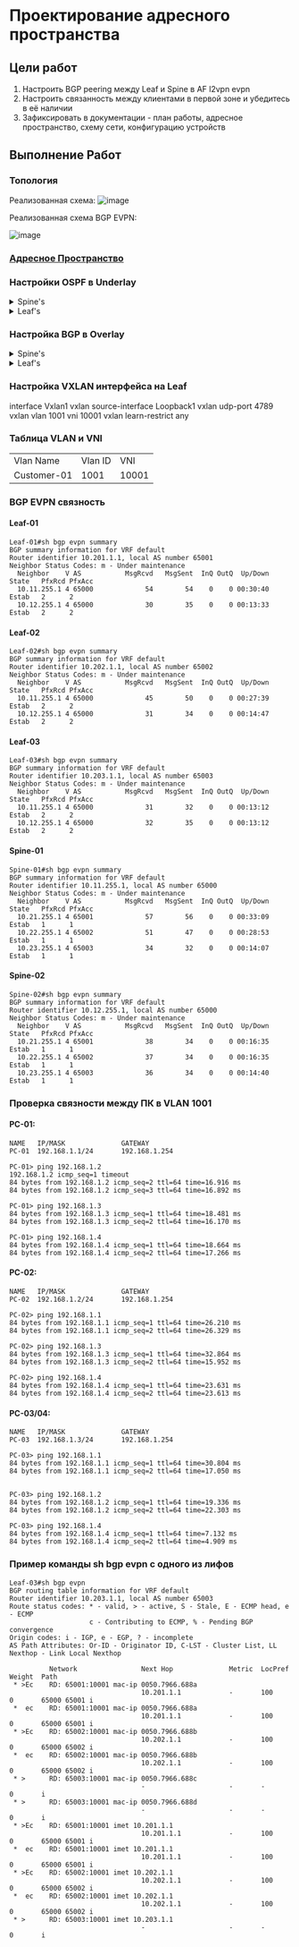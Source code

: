 # Проектирование адресного пространства

## Цели работ

1. Настроить BGP peering между Leaf и Spine в AF l2vpn evpn
2. Настроить связанность между клиентами в первой зоне и убедитесь в её наличии
3. Зафиксировать в документации - план работы, адресное пространство, схему сети, конфигурацию устройств

## Выполнение Работ

### Топология

Реализованная схема:
![image](./MyScheme_OSPF.png)



Реализованная схема BGP EVPN:

![image](./MyScheme_BGP_EVPN.png)



### [Адресное Пространство](/Lab01/README.md#%D0%B0%D0%B4%D1%80%D0%B5%D1%81%D0%BD%D0%BE%D0%B5-%D0%BF%D1%80%D0%BE%D1%81%D1%82%D1%80%D0%B0%D0%BD%D1%81%D1%82%D0%B2%D0%BE)

### Настройки OSPF в Underlay

<details>
<summary>Spine's</summary>
<br>
router ospf 1 <br>
   router-id 10.1X.255.1 <br>
   passive-interface default <br>
   no passive-interface Ethernet1 <br>
   no passive-interface Ethernet2 <br>
   no passive-interface Ethernet3 <br>
   redistribute connected route-map RM_OSPF_OUT <br>
   max-lsa 12000 <br>
<br>
interface Ethernet1 <br>
   description --- Leaf-01 --- <br>
   ip ospf neighbor bfd <br>
   ip ospf network point-to-point <br>
   ip ospf area 0.0.0.10 <br>
<br>
interface Ethernet2 <br>
   description --- Leaf-02 --- <br>
   ip ospf neighbor bfd <br>
   ip ospf network point-to-point <br>
   ip ospf area 0.0.0.10 <br>
<br>
interface Ethernet3 <br>
   description --- Leaf-03 --- <br>
   ip ospf neighbor bfd <br>
   ip ospf network point-to-point <br>
   ip ospf area 0.0.0.10 <br>
<br>
route-map RM_OSPF_OUT permit 1 <br>
   match ip address prefix-list PL_OSPF_OUT <br>
<br>
ip prefix-list PL_OSPF_OUT seq 10 permit 10.1X.255.1/32<br>
Где X номер Spine коммутатора в схеме <br>
</details>
<details>
<summary>Leaf's</summary>
<br>
router bgp 65099 <br>
   maximum-paths 4 ecmp 64 <br>
   neighbor SPINE_GROUP peer group <br>
   neighbor SPINE_GROUP remote-as 65099 <br>
   neighbor SPINE_GROUP bfd <br>
   neighbor SPINE_GROUP route-map RM_BGP_IN in <br>
   neighbor SPINE_GROUP route-map RM_BGP_OUT out <br>
   neighbor 10.1X.1.1 peer group SPINE_GROUP <br>
   neighbor 10.1X.1.1 peer group SPINE_GROUP <br>
   network 10.2Y.255.1/32 <br>
<br>
Где X номер Spine коммутатора в схеме <br>
Где Y номер Leaf коммутатора в схеме <br>
</details>

### Настройка BGP в Overlay

<details>
    <summary>Spine's</summary>
    <br>
    router bgp 65000<br>
     maximum-paths 2 ecmp 64<br>
   neighbor EVPN peer group<br>
   neighbor EVPN update-source Loopback0<br>
   neighbor EVPN ebgp-multihop 3<br>
   neighbor EVPN send-community extended<br>
   neighbor EVPN maximum-routes 12000 warning-only<br>
   neighbor 10.21.255.1 peer group EVPN<br>
   neighbor 10.21.255.1 remote-as 65001<br>
   neighbor 10.22.255.1 peer group EVPN<br>
   neighbor 10.22.255.1 remote-as 65002<br>
   neighbor 10.23.255.1 peer group EVPN<br>
   neighbor 10.23.255.1 remote-as 65003<br>
   !<br>
   address-family evpn<br>
      neighbor EVPN activate<br>
</details>

<details>
    <summary>Leaf's</summary>
    router bgp 6500Y<br>
    maximum-paths 2 ecmp 64<br>
   neighbor EVPN peer group<br>
   neighbor EVPN remote-as 65000<br>
   neighbor EVPN update-source Loopback0<br>
   neighbor EVPN ebgp-multihop 3<br>
   neighbor EVPN send-community extended<br>
   neighbor EVPN maximum-routes 12000 warning-only<br>
   neighbor 10.11.255.1 peer group EVPN<br>
   neighbor 10.12.255.1 peer group EVPN<br>
   !<br>
   vlan 1001<br>
      rd 6500Y:10001<br>
      route-target both 1001:10001<br>
      redistribute learned<br>
   !<br>
   address-family evpn<br>
      neighbor EVPN activate<br>
   !<br>
   address-family ipv4<br>
      network 10.20Y.1.1/32<br><br>
    Где Y номер Leaf в схеме<br>
</details>


### Настройка VXLAN интерфейса на Leaf

interface Vxlan1
   vxlan source-interface Loopback1
   vxlan udp-port 4789
   vxlan vlan 1001 vni 10001
   vxlan learn-restrict any

### Таблица VLAN и VNI

<table><tr><td>Vlan Name</td><td>Vlan ID</td><td>VNI</td><tr><td>Customer-01</td><td>1001</td><td>10001</td></table>

### BGP EVPN связность

#### Leaf-01

~~~
Leaf-01#sh bgp evpn summary
BGP summary information for VRF default
Router identifier 10.201.1.1, local AS number 65001
Neighbor Status Codes: m - Under maintenance
  Neighbor    V AS           MsgRcvd   MsgSent  InQ OutQ  Up/Down State   PfxRcd PfxAcc
  10.11.255.1 4 65000             54        54    0    0 00:30:40 Estab   2      2
  10.12.255.1 4 65000             30        35    0    0 00:13:33 Estab   2      2
~~~

#### Leaf-02

~~~
Leaf-02#sh bgp evpn summary
BGP summary information for VRF default
Router identifier 10.202.1.1, local AS number 65002
Neighbor Status Codes: m - Under maintenance
  Neighbor    V AS           MsgRcvd   MsgSent  InQ OutQ  Up/Down State   PfxRcd PfxAcc
  10.11.255.1 4 65000             45        50    0    0 00:27:39 Estab   2      2
  10.12.255.1 4 65000             31        34    0    0 00:14:47 Estab   2      2
~~~

#### Leaf-03

~~~
Leaf-03#sh bgp evpn summary
BGP summary information for VRF default
Router identifier 10.203.1.1, local AS number 65003
Neighbor Status Codes: m - Under maintenance
  Neighbor    V AS           MsgRcvd   MsgSent  InQ OutQ  Up/Down State   PfxRcd PfxAcc
  10.11.255.1 4 65000             31        32    0    0 00:13:12 Estab   2      2
  10.12.255.1 4 65000             32        35    0    0 00:13:12 Estab   2      2
~~~

#### Spine-01

~~~
Spine-01#sh bgp evpn summary
BGP summary information for VRF default
Router identifier 10.11.255.1, local AS number 65000
Neighbor Status Codes: m - Under maintenance
  Neighbor    V AS           MsgRcvd   MsgSent  InQ OutQ  Up/Down State   PfxRcd PfxAcc
  10.21.255.1 4 65001             57        56    0    0 00:33:09 Estab   1      1
  10.22.255.1 4 65002             51        47    0    0 00:28:53 Estab   1      1
  10.23.255.1 4 65003             34        32    0    0 00:14:07 Estab   1      1
~~~

#### Spine-02

~~~
Spine-02#sh bgp evpn summary
BGP summary information for VRF default
Router identifier 10.12.255.1, local AS number 65000
Neighbor Status Codes: m - Under maintenance
  Neighbor    V AS           MsgRcvd   MsgSent  InQ OutQ  Up/Down State   PfxRcd PfxAcc
  10.21.255.1 4 65001             38        34    0    0 00:16:35 Estab   1      1
  10.22.255.1 4 65002             37        34    0    0 00:16:35 Estab   1      1
  10.23.255.1 4 65003             36        34    0    0 00:14:40 Estab   1      1
~~~

### Проверка связности между ПК в VLAN 1001

#### PC-01:

~~~
NAME   IP/MASK              GATEWAY
PC-01  192.168.1.1/24       192.168.1.254

PC-01> ping 192.168.1.2
192.168.1.2 icmp_seq=1 timeout
84 bytes from 192.168.1.2 icmp_seq=2 ttl=64 time=16.916 ms
84 bytes from 192.168.1.2 icmp_seq=3 ttl=64 time=16.892 ms

PC-01> ping 192.168.1.3
84 bytes from 192.168.1.3 icmp_seq=1 ttl=64 time=18.481 ms
84 bytes from 192.168.1.3 icmp_seq=2 ttl=64 time=16.170 ms

PC-01> ping 192.168.1.4
84 bytes from 192.168.1.4 icmp_seq=1 ttl=64 time=18.664 ms
84 bytes from 192.168.1.4 icmp_seq=2 ttl=64 time=17.266 ms

~~~

#### PC-02:

~~~
NAME   IP/MASK              GATEWAY
PC-02  192.168.1.2/24       192.168.1.254

PC-02> ping 192.168.1.1
84 bytes from 192.168.1.1 icmp_seq=1 ttl=64 time=26.210 ms
84 bytes from 192.168.1.1 icmp_seq=2 ttl=64 time=26.329 ms

PC-02> ping 192.168.1.3
84 bytes from 192.168.1.3 icmp_seq=1 ttl=64 time=32.864 ms
84 bytes from 192.168.1.3 icmp_seq=2 ttl=64 time=15.952 ms

PC-02> ping 192.168.1.4
84 bytes from 192.168.1.4 icmp_seq=1 ttl=64 time=23.631 ms
84 bytes from 192.168.1.4 icmp_seq=2 ttl=64 time=23.613 ms
~~~



#### PC-03/04:

~~~
NAME   IP/MASK              GATEWAY
PC-03  192.168.1.3/24       192.168.1.254

PC-03> ping 192.168.1.1
84 bytes from 192.168.1.1 icmp_seq=1 ttl=64 time=30.804 ms
84 bytes from 192.168.1.1 icmp_seq=2 ttl=64 time=17.050 ms


PC-03> ping 192.168.1.2
84 bytes from 192.168.1.2 icmp_seq=1 ttl=64 time=19.336 ms
84 bytes from 192.168.1.2 icmp_seq=2 ttl=64 time=22.303 ms

PC-03> ping 192.168.1.4
84 bytes from 192.168.1.4 icmp_seq=1 ttl=64 time=7.132 ms
84 bytes from 192.168.1.4 icmp_seq=2 ttl=64 time=4.909 ms
~~~



### Пример команды sh bgp evpn с одного из лифов

~~~
Leaf-03#sh bgp evpn
BGP routing table information for VRF default
Router identifier 10.203.1.1, local AS number 65003
Route status codes: * - valid, > - active, S - Stale, E - ECMP head, e - ECMP
                    c - Contributing to ECMP, % - Pending BGP convergence
Origin codes: i - IGP, e - EGP, ? - incomplete
AS Path Attributes: Or-ID - Originator ID, C-LST - Cluster List, LL Nexthop - Link Local Nexthop

          Network                Next Hop              Metric  LocPref Weight  Path
 * >Ec    RD: 65001:10001 mac-ip 0050.7966.688a
                                 10.201.1.1            -       100     0       65000 65001 i
 *  ec    RD: 65001:10001 mac-ip 0050.7966.688a
                                 10.201.1.1            -       100     0       65000 65001 i
 * >Ec    RD: 65002:10001 mac-ip 0050.7966.688b
                                 10.202.1.1            -       100     0       65000 65002 i
 *  ec    RD: 65002:10001 mac-ip 0050.7966.688b
                                 10.202.1.1            -       100     0       65000 65002 i
 * >      RD: 65003:10001 mac-ip 0050.7966.688c
                                 -                     -       -       0       i
 * >      RD: 65003:10001 mac-ip 0050.7966.688d
                                 -                     -       -       0       i
 * >Ec    RD: 65001:10001 imet 10.201.1.1
                                 10.201.1.1            -       100     0       65000 65001 i
 *  ec    RD: 65001:10001 imet 10.201.1.1
                                 10.201.1.1            -       100     0       65000 65001 i
 * >Ec    RD: 65002:10001 imet 10.202.1.1
                                 10.202.1.1            -       100     0       65000 65002 i
 *  ec    RD: 65002:10001 imet 10.202.1.1
                                 10.202.1.1            -       100     0       65000 65002 i
 * >      RD: 65003:10001 imet 10.203.1.1
                                 -                     -       -       0       i
~~~

